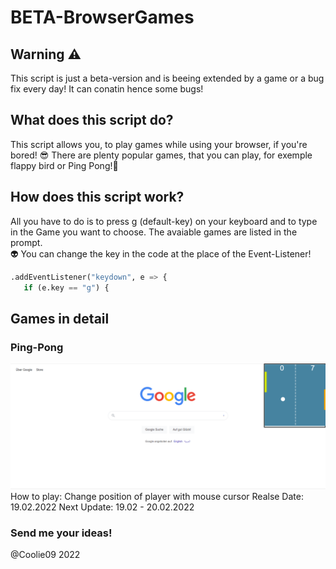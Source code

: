 # BETA-BrowserGames

## Warning ⚠️
This script is just a beta-version and is beeing extended by a game or a bug fix every day! It can conatin hence some bugs! <br>

## What does this script do? 
This script allows you, to play games while using your browser, if you're bored! 😎 There are plenty popular games, that you can play, for exemple flappy bird or Ping Pong!👾 <br>

## How does this script work?
All you have to do is to press g (default-key) on your keyboard and to type in the Game you want to choose. The avaiable games are listed in the prompt. <br>
👽 You can change the key in the code at the place of the Event-Listener!
 ```python 
.addEventListener("keydown", e => {
    if (e.key == "g") {
```

## Games in detail 

### Ping-Pong
![Picture of PingPong](https://github.com/Coolie09/BETA-BrowserGames/blob/main/Ping-Pong.png?raw=true)
How to play: Change position of player with mouse cursor 
Realse Date: 19.02.2022
Next Update: 19.02 - 20.02.2022

### Send me your ideas! 
@Coolie09 2022
